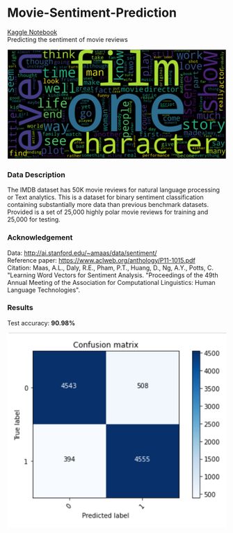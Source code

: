 # Movie-Sentiment-Prediction
[Kaggle Notebook](https://www.kaggle.com/ushashwat/movie-sentiment-prediction) </br>
Predicting the sentiment of movie reviews </br>


![Error!](https://github.com/ushashwat/Movie-Sentiment-Prediction/blob/master/word_cloud.png) </br>


### Data Description
The IMDB dataset has 50K movie reviews for natural language processing or Text analytics. This is a dataset for binary sentiment classification containing substantially more data than previous benchmark datasets. Provided is a set of 25,000 highly polar movie reviews for training and 25,000 for testing. </br>


### Acknowledgement
Data: http://ai.stanford.edu/~amaas/data/sentiment/ </br>
Reference paper: https://www.aclweb.org/anthology/P11-1015.pdf </br>
Citation: Maas, A.L., Daly, R.E., Pham, P.T., Huang, D., Ng, A.Y., Potts, C. "Learning Word Vectors for Sentiment Analysis. "Proceedings of the 49th Annual Meeting of the Association for Computational Linguistics: Human Language Technologies". </br>


### Results
Test accuracy: **90.98%** </br>


![Error!](https://github.com/ushashwat/Movie-Sentiment-Prediction/blob/master/confusion_matrix.png)
